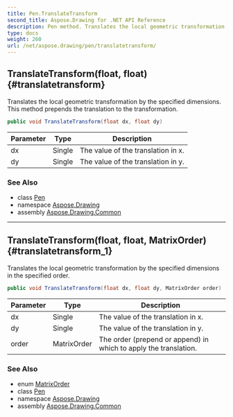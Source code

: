 ```yaml
---
title: Pen.TranslateTransform
second_title: Aspose.Drawing for .NET API Reference
description: Pen method. Translates the local geometric transformation by the specified dimensions. This method prepends the translation to the transformation
type: docs
weight: 260
url: /net/aspose.drawing/pen/translatetransform/
---
```

## TranslateTransform(float, float) {#translatetransform}

Translates the local geometric transformation by the specified dimensions. This method prepends the translation to the transformation.

```csharp
public void TranslateTransform(float dx, float dy)
```

| Parameter | Type | Description |
| --- | --- | --- |
| dx | Single | The value of the translation in x. |
| dy | Single | The value of the translation in y. |

### See Also

* class [Pen](../)
* namespace [Aspose.Drawing](../../pen/)
* assembly [Aspose.Drawing.Common](../../../)

---

## TranslateTransform(float, float, MatrixOrder) {#translatetransform_1}

Translates the local geometric transformation by the specified dimensions in the specified order.

```csharp
public void TranslateTransform(float dx, float dy, MatrixOrder order)
```

| Parameter | Type | Description |
| --- | --- | --- |
| dx | Single | The value of the translation in x. |
| dy | Single | The value of the translation in y. |
| order | MatrixOrder | The order (prepend or append) in which to apply the translation. |

### See Also

* enum [MatrixOrder](../../../aspose.drawing.drawing2d/matrixorder/)
* class [Pen](../)
* namespace [Aspose.Drawing](../../pen/)
* assembly [Aspose.Drawing.Common](../../../)


